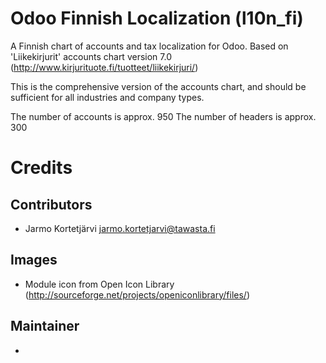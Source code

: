 Odoo Finnish Localization (l10n_fi)
===================================

A Finnish chart of accounts and tax localization for Odoo.
Based on 'Liikekirjurit' accounts chart version 7.0
(http://www.kirjurituote.fi/tuotteet/liikekirjuri/)

This is the comprehensive version of the accounts chart,
and should be sufficient for all industries and company types.

The number of accounts is approx. 950
The number of headers is approx. 300


Credits
=======

Contributors
------------

* Jarmo Kortetjärvi <jarmo.kortetjarvi@tawasta.fi>

Images
------

* Module icon from Open Icon Library (http://sourceforge.net/projects/openiconlibrary/files/)

Maintainer
----------

-